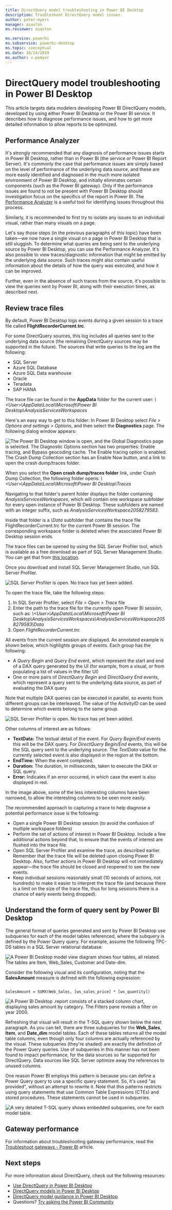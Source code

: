 ```yaml
---
title: DirectQuery model troubleshooting in Power BI Desktop
description: Troubleshoot DirectQuery model issues.
author: peter-myers
manager: asaxton
ms.reviewer: asaxton

ms.service: powerbi
ms.subservice: powerbi-desktop
ms.topic: conceptual
ms.date: 10/24/2019
ms.author: v-pemyer
---
```


# DirectQuery model troubleshooting in Power BI Desktop

This article targets data modelers developing Power BI DirectQuery models, developed by using either Power BI Desktop or the Power BI service. It describes how to diagnose performance issues, and how to get more detailed information to allow reports to be optimized.

## Performance Analyzer

It's strongly recommended that any diagnosis of performance issues starts in Power BI Desktop, rather than in Power BI (the service or Power BI Report Server). It's commonly the case that performance issues are simply based on the level of performance of the underlying data source, and these are more easily identified and diagnosed in the much more isolated environment of Power BI Desktop, and initially eliminates certain components (such as the Power BI gateway). Only if the performance issues are found to not be present with Power BI Desktop should investigation focus on the specifics of the report in Power BI. The [Performance Analyzer](desktop-performance-analyzer.md) is a useful tool for identifying issues throughout this process.

Similarly, it is recommended to first try to isolate any issues to an individual visual, rather than many visuals on a page.

Let's say those steps (in the previous paragraphs of this topic) have been taken—we now have a single visual on a page in Power BI Desktop that is still sluggish. To determine what queries are being sent to the underlying source by Power BI Desktop, you can use the Performance Analyzer. It's also possible to view traces/diagnostic information that might be emitted by the underlying data source. Such traces might also contain useful information about the details of how the query was executed, and how it can be improved.

Further, even in the absence of such traces from the source, it's possible to view the queries sent by Power BI, along with their execution times, as described next.

## Review trace files

By default, Power BI Desktop logs events during a given session to a trace file called **FlightRecorderCurrent.trc**.

For some DirectQuery sources, this log includes all queries sent to the underlying data source (the remaining DirectQuery sources may be supported in the future). The sources that write queries to the log are the following:

- SQL Server
- Azure SQL Database
- Azure SQL Data warehouse
- Oracle
- Teradata
- SAP HANA

The trace file can be found in the **AppData** folder for the current user: _\\\<User>\AppData\Local\Microsoft\Power BI Desktop\AnalysisServicesWorkspaces_

Here's an easy way to get to this folder: In Power BI Desktop select _File > Options and settings > Options_, and then select the **Diagnostics** page. The following dialog window appears:

![The Power BI Desktop window is open, and the Global Diagnostics page is selected. The Diagnostic Options section has two properties: Enable tracing, and Bypass geocoding cache. The Enable tracing option is enabled. The Crash Dump Collection section has an Enable Now button, and a link to open the crash dump/traces folder.](media/desktop-directquery-troubleshoot/desktop-directquery-troubleshoot-desktop-file-options-diagnostics.png)

When you select the **Open crash dump/traces folder** link, under Crash Dump Collection, the following folder opens: _\\\<User>\AppData\Local\Microsoft\Power BI Desktop\Traces_

Navigating to that folder's parent folder displays the folder containing _AnalysisServicesWorkspaces_, which will contain one workspace subfolder for every open instance of Power BI Desktop. These subfolders are named with an integer suffix, such as _AnalysisServicesWorkspace2058279583_.

Inside that folder is a _\Data_ subfolder that contains the trace file FlightRecorderCurrent.trc for the current Power BI session. The corresponding workspace folder is deleted when the associated Power BI Desktop session ends.

The trace files can be opened by using the SQL Server Profiler tool, which is available as a free download as part of SQL Server Management Studio. You can get that from [this location](/sql/ssms/download-sql-server-management-studio-ssms?view=sql-server-2017).

Once you download and install SQL Server Management Studio, run SQL Server Profiler.

![SQL Server Profiler is open. No trace has yet been added.](media/desktop-directquery-troubleshoot/desktop-directquery-troubleshoot-sql-server-profiler-trace.png)

To open the trace file, take the following steps:

1. In SQL Server Profiler, select _File > Open > Trace_ file
2. Enter the path to the trace file for the currently open Power BI session, such as:
_\\\<User>\AppData\Local\Microsoft\Power BI Desktop\AnalysisServicesWorkspaces\AnalysisServicesWorkspace2058279583\Data_
3. Open _FlightRecorderCurrent.trc_

All events from the current session are displayed. An annotated example is shown below, which highlights groups of events. Each group has the following:

- A _Query Begin_ and _Query End_ event, which represent the start and end of a DAX query generated by the UI (for example, from a visual, or from populating a list of values in the filter UI)
- One or more pairs of _DirectQuery Begin_ and _DirectQuery End_ events, which represent a query sent to the underlying data source, as part of evaluating the DAX query

Note that multiple DAX queries can be executed in parallel, so events from different groups can be interleaved. The value of the ActivityID can be used to determine which events belong to the same group.

![SQL Server Profiler is open. No trace has yet been added.](media/desktop-directquery-troubleshoot/desktop-directquery-troubleshoot-sql-server-profiler-trace.png)

Other columns of interest are as follows:

- **TextData:** The textual detail of the event. For _Query Begin/End_ events this will be the DAX query. For _DirectQuery Begin/End_ events, this will be the SQL query sent to the underlying source. The _TextData_ value for the currently selected event is also displayed in the region at the bottom.
- **EndTime:** When the event completed.
- **Duration:** The duration, in milliseconds, taken to execute the DAX or SQL query.
- **Error:** Indicates if an error occurred, in which case the event is also displayed in red.

In the image above, some of the less interesting columns have been narrowed, to allow the interesting columns to be seen more easily.

The recommended approach to capturing a trace to help diagnose a potential performance issue is the following:

- Open a single Power BI Desktop session (to avoid the confusion of multiple workspace folders)
- Perform the set of actions of interest in Power BI Desktop. Include a few additional actions beyond that, to ensure that the events of interest are flushed into the trace file.
- Open SQL Server Profiler and examine the trace, as described earlier. Remember that the trace file will be deleted upon closing Power BI Desktop. Also, further actions in Power BI Desktop will not immediately appear—the trace file should be closed and reopened to see the new events.
- Keep individual sessions reasonably small (10 seconds of actions, not hundreds) to make it easier to interpret the trace file (and because there is a limit on the size of the trace file, thus for long sessions there is a chance of early events being dropped).

## Understand the form of query sent by Power BI Desktop

The general format of queries generated and sent by Power BI Desktop use subqueries for each of the model tables referenced, where the subquery is defined by the Power Query query. For example, assume the following TPC-DS tables in a SQL Server relational database:

![A Power BI Desktop model view diagram shows four tables, all related. The tables are Item, Web_Sales, Customer and Date-dim.](media/desktop-directquery-troubleshoot/desktop-directquery-troubleshoot-model-view-diagram.png)

Consider the following visual and its configuration, noting that the **SalesAmount** measure is defined with the following expression:

```dax

SalesAmount = SUMX(Web_Sales, [ws_sales_price] * [ws_quantity])

```

![A Power BI Desktop .report consists of a stacked column chart, displaying sales amount by category. The Filters pane reveals a filter on year 2000.](media/desktop-directquery-troubleshoot/desktop-directquery-troubleshoot-example-report.png)

Refreshing that visual will result in the T-SQL query shown below the next paragraph. As you can tell, there are three subqueries for the **Web_Sales**, **Item**, and **Date_dim** model tables. Each of these tables returns all the model table columns, even though only four columns are actually referenced by the visual. These subqueries (they're shaded) are exactly the definition of the Power Query queries. Use of subqueries in this manner has not been found to impact performance, for the data sources so far supported for DirectQuery. Data sources like SQL Server optimize away the references to unused columns.

One reason Power BI employs this pattern is because you can define a Power Query query to use a specific query statement. So, it's used "as provided", without an attempt to rewrite it. Note that this patterns restricts using query statements that use Common Table Expressions (CTEs) and stored procedures. These statements cannot be used in subqueries.

![A very detailed T-SQL query shows embedded subqueries, one for each model table.](media/desktop-directquery-troubleshoot/desktop-directquery-troubleshoot-example-query.png)

## Gateway performance

For information about troubleshooting gateway performance, read the [Troubleshoot gateways - Power BI](service-gateway-onprem-tshoot.md) article.

## Next steps

For more information about DirectQuery, check out the following resources:

- [Use DirectQuery in Power BI Desktop](desktop-use-directquery.md)
- [DirectQuery models in Power BI Desktop](desktop-directquery-about.md)
- [DirectQuery model guidance in Power BI Desktop](guidance/directquery-model-guidance.md)
- Questions? [Try asking the Power BI Community](https://community.powerbi.com/)
